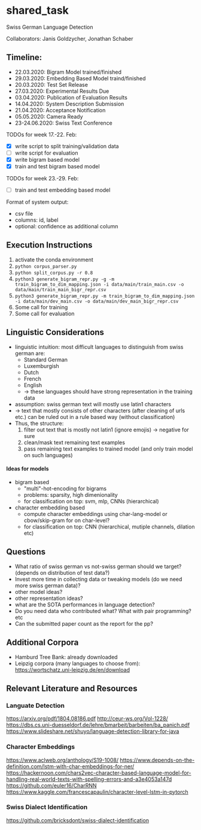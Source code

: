 # shared_task
Swiss German Language Detection

Collaborators: Janis Goldzycher, Jonathan Schaber

## Timeline:

- 22.03.2020: Bigram Model trained/finished
- 29.03.2020: Embedding Based Model traind/finished
- 20.03.2020: Test Set Release
- 27.03.2020: Experimental Results Due
- 03.04.2020: Publication of Evaluation Results
- 14.04.2020: System Description Submission
- 21.04.2020: Acceptance Notification
- 05.05.2020: Camera Ready
- 23-24.06.2020: Swiss Text Conference

TODOs for week 17.-22. Feb:
- [x] write script to split training/validation data
- [ ] write script for evaluation
- [x] write bigram based model
- [x] train and test bigram based model

TODOs for week 23.-29. Feb:
- [ ] train and test embedding based model

Format of system output:
- csv file
- columns: id, label
- optional: confidence as additional column

## Execution Instructions

1. activate the conda environment
2. `python corpus_parser.py`
3. `python split_corpus.py -r 0.8`
4. `python3 generate_bigram_repr.py -g -m train_bigram_to_dim_mapping.json -i data/main/train_main.csv -o data/main/train_main_bigr_repr.csv`
5. `python3 generate_bigram_repr.py -m train_bigram_to_dim_mapping.json -i data/main/dev_main.csv -o data/main/dev_main_bigr_repr.csv`
6. Some call for training
7. Some call for evaluation

## Linguistic Considerations

- linguistic intuition: most difficult languages to distinguish from swiss german are:
  - Standard German
  - Luxemburgish
  - Dutch
  - French
  - English
  - -> these languages should have strong representation in the training data
- assumption: swiss german text will mostly use latin1 characters
- -> text that mostly consists of other characters (after cleaning of urls etc.) can be ruled out in a 
rule based way (without classification)
- Thus, the structure:
  1. filter out text that is mostly not latin1 (ignore emojis) -> negative for sure
  2. clean/mask text remaining text examples
  3. pass remaining text examples to trained model (and only train model on such languages)

#### Ideas for models

  - bigram based
    - "multi"-hot-encoding for bigrams
    - problems: sparsity, high dimenionality
    - for classification on top: svm, mlp, CNNs (hierarchical)
  - character embedding based
    - compute character embeddings using char-lang-model or cbow/skip-gram for on char-level?
    - for classification on top: CNN (hierarchical, mutiple channels, dilation etc)  
    
    
## Questions

- What ratio of swiss german vs not-swiss german should we target? (depends on distribution of test data?)
- Invest more time in collecting data or tweaking models (do we need more swiss german data)?
- other model ideas?
- other representation ideas?
- what are the SOTA performances in language detection?
- Do you need data who contributed what? What with pair programming? etc
- Can the submitted paper count as the report for the pp?


## Additional Corpora
- Hamburd Tree Bank: already downloaded
- Leipzig corpora (many languages to choose from): https://wortschatz.uni-leipzig.de/en/download


## Relevant Literature and Resources

### Languate Detection
https://arxiv.org/pdf/1804.08186.pdf
http://ceur-ws.org/Vol-1228/
https://dbs.cs.uni-duesseldorf.de/lehre/bmarbeit/barbeiten/ba_panich.pdf
https://www.slideshare.net/shuyo/language-detection-library-for-java

### Character Embeddings
https://www.aclweb.org/anthology/S19-1008/
https://www.depends-on-the-definition.com/lstm-with-char-embeddings-for-ner/
https://hackernoon.com/chars2vec-character-based-language-model-for-handling-real-world-texts-with-spelling-errors-and-a3e4053a147d
https://github.com/euler16/CharRNN
https://www.kaggle.com/francescapaulin/character-level-lstm-in-pytorch

### Swiss Dialect Identification
https://github.com/bricksdont/swiss-dialect-identification

